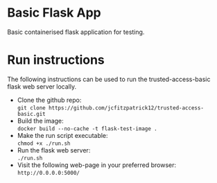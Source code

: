 # Basic Flask App

Basic containerised flask application for testing.

# Run instructions
The following instructions can be used to run the trusted-access-basic flask web server locally.
- Clone the github repo:  
```git clone https://github.com/jcfitzpatrick12/trusted-access-basic.git```
- Build the image:  
```docker build --no-cache -t flask-test-image .```  
- Make the run script executable:  
```chmod +x ./run.sh```  
- Run the flask web server:  
```./run.sh```
- Visit the following web-page in your preferred browser:
```http://0.0.0.0:5000/```  
